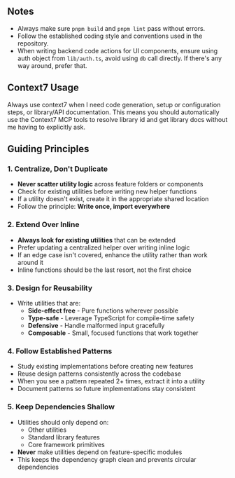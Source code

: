 ## Notes

- Always make sure `pnpm build` and `pnpm lint` pass without errors.
- Follow the established coding style and conventions used in the repository.
- When writing backend code actions for UI components, ensure using auth object from `lib/auth.ts`, avoid using `db` call directly. If there's any way around, prefer that.

## Context7 Usage

Always use context7 when I need code generation, setup or configuration steps, or
library/API documentation. This means you should automatically use the Context7 MCP
tools to resolve library id and get library docs without me having to explicitly ask.

## Guiding Principles

### 1. Centralize, Don't Duplicate

- **Never scatter utility logic** across feature folders or components
- Check for existing utilities before writing new helper functions
- If a utility doesn't exist, create it in the appropriate shared location
- Follow the principle: **Write once, import everywhere**

### 2. Extend Over Inline

- **Always look for existing utilities** that can be extended
- Prefer updating a centralized helper over writing inline logic
- If an edge case isn't covered, enhance the utility rather than work around it
- Inline functions should be the last resort, not the first choice

### 3. Design for Reusability

- Write utilities that are:
  - **Side-effect free** - Pure functions wherever possible
  - **Type-safe** - Leverage TypeScript for compile-time safety
  - **Defensive** - Handle malformed input gracefully
  - **Composable** - Small, focused functions that work together

### 4. Follow Established Patterns

- Study existing implementations before creating new features
- Reuse design patterns consistently across the codebase
- When you see a pattern repeated 2+ times, extract it into a utility
- Document patterns so future implementations stay consistent

### 5. Keep Dependencies Shallow

- Utilities should only depend on:
  - Other utilities
  - Standard library features
  - Core framework primitives
- **Never** make utilities depend on feature-specific modules
- This keeps the dependency graph clean and prevents circular dependencies